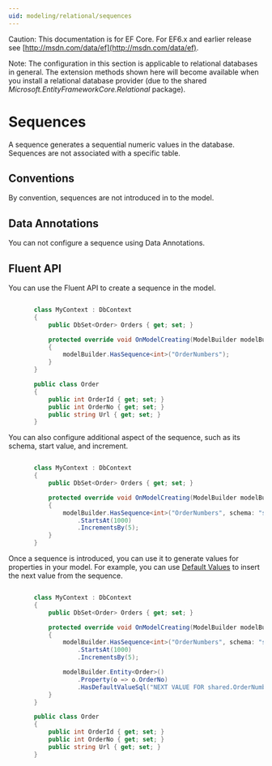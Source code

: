 ```yaml
---
uid: modeling/relational/sequences
---
```

Caution: This documentation is for EF Core. For EF6.x and earlier release see [http://msdn.com/data/ef](http://msdn.com/data/ef).

Note: The configuration in this section is applicable to relational databases in general. The extension methods shown here will become available when you install a relational database provider (due to the shared *Microsoft.EntityFrameworkCore.Relational* package).

  # Sequences

A sequence generates a sequential numeric values in the database. Sequences are not associated with a specific table.

  ## Conventions

By convention, sequences are not introduced in to the model.

  ## Data Annotations

You can not configure a sequence using Data Annotations.

  ## Fluent API

You can use the Fluent API to create a sequence in the model.

<!-- literal_block {"ids": [], "source": "/Users/shirhatti/src/EntityFramework.Docs/docs/modeling/relational/Modeling/FluentAPI/Samples/Relational/Sequence.cs", "classes": [], "dupnames": [], "linenos": true, "backrefs": [], "highlight_args": {"hl_lines": [7], "linenostart": 1}, "language": "c#", "names": [], "xml:space": "preserve"} -->

````c#

       class MyContext : DbContext
       {
           public DbSet<Order> Orders { get; set; }

           protected override void OnModelCreating(ModelBuilder modelBuilder)
           {
               modelBuilder.HasSequence<int>("OrderNumbers");
           }
       }

       public class Order
       {
           public int OrderId { get; set; }
           public int OrderNo { get; set; }
           public string Url { get; set; }
       }

   ````

You can also configure additional aspect of the sequence, such as its schema, start value, and increment.

<!-- literal_block {"ids": [], "source": "/Users/shirhatti/src/EntityFramework.Docs/docs/modeling/relational/Modeling/FluentAPI/Samples/Relational/SequenceConfigured.cs", "classes": [], "dupnames": [], "linenos": true, "backrefs": [], "highlight_args": {"hl_lines": [7, 8, 9], "linenostart": 1}, "language": "c#", "names": [], "xml:space": "preserve"} -->

````c#

       class MyContext : DbContext
       {
           public DbSet<Order> Orders { get; set; }

           protected override void OnModelCreating(ModelBuilder modelBuilder)
           {
               modelBuilder.HasSequence<int>("OrderNumbers", schema: "shared")
                   .StartsAt(1000)
                   .IncrementsBy(5);
           }
       }

   ````

Once a sequence is introduced, you can use it to generate values for properties in your model. For example, you can use [Default Values](default-values.md) to insert the next value from the sequence.

<!-- literal_block {"ids": [], "source": "/Users/shirhatti/src/EntityFramework.Docs/docs/modeling/relational/Modeling/FluentAPI/Samples/Relational/SequenceUsed.cs", "classes": [], "dupnames": [], "linenos": true, "backrefs": [], "highlight_args": {"hl_lines": [11, 12, 13], "linenostart": 1}, "language": "c#", "names": [], "xml:space": "preserve"} -->

````c#

       class MyContext : DbContext
       {
           public DbSet<Order> Orders { get; set; }

           protected override void OnModelCreating(ModelBuilder modelBuilder)
           {
               modelBuilder.HasSequence<int>("OrderNumbers", schema: "shared")
                   .StartsAt(1000)
                   .IncrementsBy(5);

               modelBuilder.Entity<Order>()
                   .Property(o => o.OrderNo)
                   .HasDefaultValueSql("NEXT VALUE FOR shared.OrderNumbers");
           }
       }

       public class Order
       {
           public int OrderId { get; set; }
           public int OrderNo { get; set; }
           public string Url { get; set; }
       }

   ````
